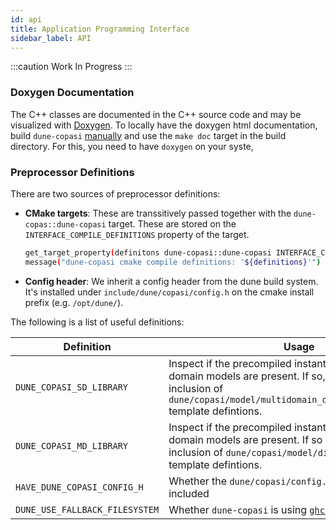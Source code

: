 ```yaml
---
id: api
title: Application Programming Interface
sidebar_label: API
---
```



:::caution Work In Progress
:::
### Doxygen Documentation

The C++ classes are documented in the C++ source code and may be visualized with
[Doxygen](https://www.doxygen.nl/index.html). To locally have the doxygen html
documentation, build `dune-copasi` [manually](install_use.md) and use the
`make doc` target in the build directory. For this, you need to have `doxygen` on your syste,

### Preprocessor Definitions

There are two sources of preprocessor definitions:

* **CMake targets**: These are transsitively passed together with the `dune-copas::dune-copasi` target.
  These are stored on the `INTERFACE_COMPILE_DEFINITIONS` property of the target.

  ```bash title="CMakeLists.txt"
  get_target_property(definitons dune-copasi::dune-copasi INTERFACE_COMPILE_DEFINITIONS)
  message("dune-copasi cmake compile definitions: '${definitions}'")
  ```

* **Config header**: We inherit a config header from the dune build system. It's installed under
  `include/dune/copasi/config.h` on the cmake install prefix (e.g. `/opt/dune/`).

The following is a list of useful definitions:

| Definition | Usage |
| ---------| -------------- |
| `DUNE_COPASI_SD_LIBRARY` | Inspect if the precompiled instantiations for single domain models are present. If so, you may skip inclusion of `dune/copasi/model/multidomain_diffusion_reaction.cc` template defintions.
| `DUNE_COPASI_MD_LIBRARY` | Inspect if the precompiled instantiations for multiple domain models are present. If so If so, you may skip inclusion of `dune/copasi/model/diffusion_reaction.cc` template defintions.
| `HAVE_DUNE_COPASI_CONFIG_H` | Whether the `dune/copasi/config.h` header must be included
| `DUNE_USE_FALLBACK_FILESYSTEM` | Whether `dune-copasi` is using [`ghc::filesystem`](https://github.com/gulrak/filesystem)

